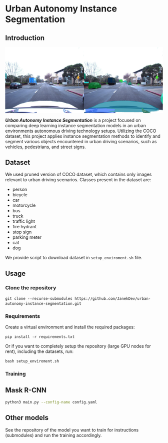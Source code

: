 # Urban Autonomy Instance Segmentation

## Introduction
 
<div style="display: flex; width: 100%;">
    <img src="media/image.jpeg" style="width: 50%;" alt="Urban Environment"/>
    <img src="media/image_result.png" style="width: 50%;" alt="Instance Segmentation Result"/>
</div>


***Urban Autonomy Instance Segmentation*** is a project focused on comparing deep learning instance segmentation models in an urban environments autonomous driving technology setups. Utilizing the COCO dataset, this project applies instance segmentation methods to identify and segment various objects encountered in urban driving scenarios, such as vehicles, pedestrians, and street signs.

## Dataset

We used pruned version of COCO dataset, which contains only images relevant to urban driving scenarios.
Classes present in the dataset are:
- person
- bicycle
- car
- motorcycle
- bus
- truck
- traffic light
- fire hydrant
- stop sign
- parking meter
- cat
- dog

We provide script to download dataset in `setup_enviroment.sh` file.



## Usage

### Clone the repository

```
git clone --recurse-submodules https://github.com/JanekDev/urban-autonomy-instance-segmentation.git
```

### Requirements
    
Create a virtual environment and install the required packages:

```
pip install -r requirements.txt
```

Or if you want to completely setup the repository (large GPU nodes for rent), including the datasets, run:

```
bash setup_enviroment.sh
```

### Training

## Mask R-CNN
```bash
python3 main.py --config-name config.yaml
```

## Other models

See the repository of the model you want to train for instructions (submodules) and run the training accordingly.